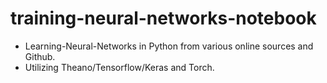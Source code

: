 # training-neural-networks-notebook
* Learning-Neural-Networks in Python from various online sources and Github. 
* Utilizing Theano/Tensorflow/Keras and Torch.
